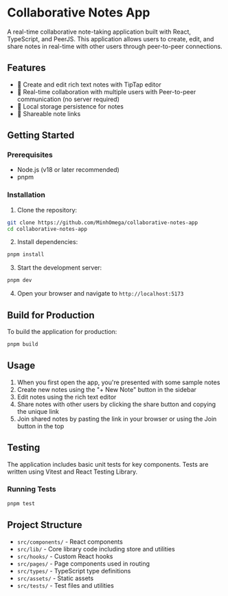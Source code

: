 # Collaborative Notes App

A real-time collaborative note-taking application built with React, TypeScript, and PeerJS. This application allows users to create, edit, and share notes in real-time with other users through peer-to-peer connections.

## Features

- 📝 Create and edit rich text notes with TipTap editor
- 🤝 Real-time collaboration with multiple users with Peer-to-peer communication (no server required)
- 💾 Local storage persistence for notes
- 🔗 Shareable note links

## Getting Started

### Prerequisites

- Node.js (v18 or later recommended)
- pnpm

### Installation

1. Clone the repository:

```bash
git clone https://github.com/MinhOmega/collaborative-notes-app
cd collaborative-notes-app
```

2. Install dependencies:

```bash
pnpm install
```

3. Start the development server:

```bash
pnpm dev
```

4. Open your browser and navigate to `http://localhost:5173`

## Build for Production

To build the application for production:

```bash
pnpm build
```

## Usage

1. When you first open the app, you're presented with some sample notes
2. Create new notes using the "+ New Note" button in the sidebar
3. Edit notes using the rich text editor
4. Share notes with other users by clicking the share button and copying the unique link
5. Join shared notes by pasting the link in your browser or using the Join button in the top

## Testing

The application includes basic unit tests for key components. Tests are written using Vitest and React Testing Library.

### Running Tests

```bash
pnpm test
```

## Project Structure

- `src/components/` - React components
- `src/lib/` - Core library code including store and utilities
- `src/hooks/` - Custom React hooks
- `src/pages/` - Page components used in routing
- `src/types/` - TypeScript type definitions
- `src/assets/` - Static assets
- `src/tests/` - Test files and utilities
